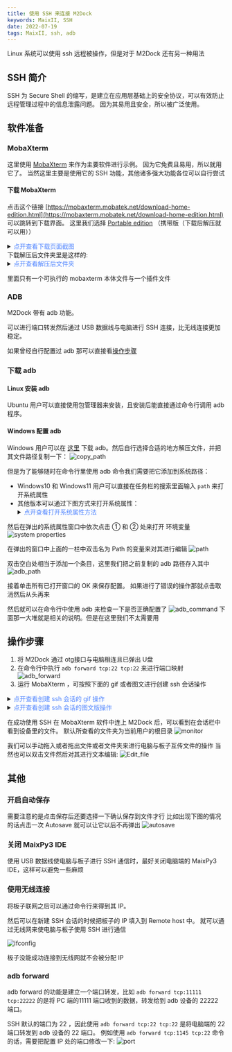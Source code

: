 ```yaml
---
title: 使用 SSH 来连接 M2Dock
keywords: MaixII, SSH
date: 2022-07-19
tags: MaixII, ssh, adb
---
```


Linux 系统可以使用 ssh 远程被操作，但是对于 M2Dock 还有另一种用法

<!-- more -->

## SSH 简介

SSH 为 Secure Shell 的缩写，是建立在应用层基础上的安全协议，可以有效防止远程管理过程中的信息泄露问题。
因为其易用且安全，所以被广泛使用。

## 软件准备

### MobaXterm

这里使用 [MobaXterm](https://mobaxterm.mobatek.net/) 来作为主要软件进行示例。
因为它免费且易用，所以就用它了。
当然这里主要是使用它的 SSH 功能，其他诸多强大功能各位可以自行尝试

#### 下载 MobaXterm
点击这个链接 [https://mobaxterm.mobatek.net/download-home-edition.html](https://mobaxterm.mobatek.net/download-home-edition.html) 可以跳转到下载界面。
这里我们选择 [Portable edition](https://download.mobatek.net/2212022060563542/MobaXterm_Portable_v22.1.zip) （携带版（下载后解压就可以用））
<details>
  <summary><font color=#4F84FF>点开查看下载页面截图</font></summary>
  <img src="./assets/mobaxterm_protable_edition.png" alt="Portable edition">
</details>
下载解压后文件夹里是这样的:
<details>
  <summary><font color=#4F84FF>点开查看解压后文件夹</font></summary>
  <img src="./assets/mobaxterm_snapshot.png" alt="mobaxterm_snapshot">
</details>

里面只有一个可执行的 mobaxterm 本体文件与一个插件文件

### ADB

M2Dock 带有 adb 功能。

可以进行端口转发然后通过 USB 数据线与电脑进行 SSH 连接，比无线连接更加稳定。

如果曾经自行配置过 adb 那可以直接看[操作步骤](#操作步骤)

### 下载 adb

#### Linux 安装 adb

Ubuntu 用户可以直接使用包管理器来安装，且安装后能直接通过命令行调用 adb 程序。

#### Windows 配置 adb

Windows 用户可以在 [这里](https://developer.android.google.cn/studio/releases/platform-tools?hl=zh-cn) 下载 adb。然后自行选择合适的地方解压文件，并把其文件路径复制一下：
![copy_path](./assets/copy_path.png)

但是为了能够随时在命令行里使用 adb 命令我们需要把它添加到系统路径：

- Windows10 和 Windows11 用户可以直接在任务栏的搜索里面输入 `path` 来打开系统属性
- 其他版本可以通过下图方式来打开系统属性：<details>
  <summary><font color=#4F84FF>点开查看打开系统属性方法</font></summary>
  右键此电脑然后选择最下面的属性选项 （鼠标右键 ① 处，然后鼠标左键点击弹出菜单的最下面的 ② 处的属性）
  <img src="./assets/right_click.png" alt="open system properties">
</details>

然后在弹出的系统属性窗口中依次点击 ① 和 ② 处来打开 环境变量
![system properties](./assets/system_properties.png)

在弹出的窗口中上面的一栏中双击名为 Path 的变量来对其进行编辑
![path](./assets/path.png)

双击空白处相当于添加一个条目，这里我们把之前复制的 adb 路径存入其中
![adb_path](./assets/add_path.png)

接着单击所有已打开窗口的 OK 来保存配置。
如果进行了错误的操作那就点击取消然后从头再来

然后就可以在命令行中使用 adb 来检查一下是否正确配置了
![adb_command](./assets/adb.png)
下面那一大堆就是相关的说明。但是在这里我们不太需要用

## 操作步骤

1. 将 M2Dock 通过 otg接口与电脑相连且已弹出 U盘
2. 在命令行中执行 `adb forward tcp:22 tcp:22` 来进行端口映射
   ![adb_forward](./assets/adb_forward.png)
3. 运行 MobaXterm ，可按照下面的 gif 或者图文进行创建 ssh 会话操作
<details>
  <summary><font color=#4F84FF>点开查看创建 ssh 会话的 gif 操作</font></summary>
  <img src="./assets/create_ssh.gif" alt="create_ssh">
</details>
<details>
  <summary><font color=#4F84FF>点开查看创建 ssh 会话的图文版操作</font></summary>
  单机左上角的 session 来创建会话
  <img src="./assets/click_session.png" alt="click_session">
  在弹出的窗口中选择 SSH
  <img src="./assets/click_ssh.png" alt="click_ssh">
  因为前面执行过 adb forward 指令，因此在 Remote host 输入 127.0.0.1 
  <img src="./assets/remote_host.png" alt="remote_host">
  点击下方 OK 就完成了 SSH 会话的创建，接着会要求我们输入用户名和密码，均为 root，自行输入即可
  输入密码的时候是没有输入显示的，但是错误就会提示。因此个人多试几次就行
  <img src="./assets/login.png" alt="login">
  紧接着就成功登陆进来了
  <img src="./assets/succeed_login.png" alt="succeed_login">  
  点一下左下角的 Remote monitoring ，就能监视设备运行状态了
  <img src="./assets/monitor.png" alt="monitor">
</details>

在成功使用 SSH 在 MobaXterm 软件中连上 M2Dock 后，可以看到在会话栏中看到设备里的文件。
默认所查看的文件夹为当前用户的根目录
<img src="./assets/monitor.png" alt="monitor">

我们可以手动拖入或者拖出文件或者文件夹来进行电脑与板子互传文件的操作
当然也可以双击文件然后对其进行文本编辑:
![Edit_file](./assets/edit_file.gif)

## 其他

### 开启自动保存

需要注意的是点击保存后还要选择一下确认保存到文件才行
比如出现下图的情况的话点击一次 Autosave 就可以让它以后不再弹出
![autosave](./assets/autosave.png)

### 关闭 MaixPy3 IDE

使用 USB 数据线使电脑与板子进行 SSH 通信时，最好关闭电脑端的 MaixPy3 IDE，这样可以避免一些麻烦

### 使用无线连接

将板子联网之后可以通过命令行来得到其 IP。

然后可以在新建 SSH 会话的时候把板子的 IP 填入到 Remote host 中。
就可以通过无线网来使电脑与板子使用 SSH 进行通信

![ifconfig](./assets/ifconfig.png)

板子没能成功连接到无线网就不会被分配 IP

### adb forward

adb forward 的功能是建立一个端口转发，比如 `adb forward tcp:11111 tcp:22222` 的是将 PC 端的11111 端口收到的数据，转发给到 adb 设备的 22222 端口。

SSH 默认的端口为 22 ，因此使用 `adb forward tcp:22 tcp:22` 是将电脑端的 22 端口转发到 adb 设备的 22 端口。
例如使用  `adb forward tcp:1145 tcp:22` 命令的话，需要把配置 IP 处的端口修改一下:
![port](./assets/port.png)